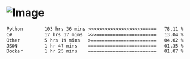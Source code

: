 # ![Image](https://github.com/user-attachments/assets/5f2d2b12-d836-424c-876f-cb0c9a5d9144)

<!--START_SECTION:waka-->

```txt
Python        103 hrs 36 mins >>>>>>>>>>>>>>>>>>>>=====   78.11 %
C#            17 hrs 17 mins  >>>======================   13.04 %
Other         5 hrs 19 mins   >========================   04.02 %
JSON          1 hr 47 mins    =========================   01.35 %
Docker        1 hr 25 mins    =========================   01.07 %
```

<!--END_SECTION:waka-->
